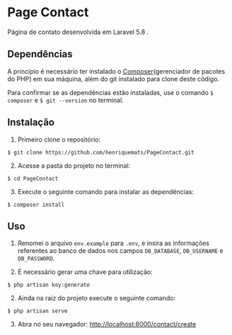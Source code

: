 # Page Contact

Página de contato desenvolvida em Laravel 5.8 .

## Dependências
A princípio é necessário ter instalado o [Composer](https://getcomposer.org/)(gerenciador de pacotes do PHP)  em sua máquina, além do git instalado para clone deste código.

Para confirmar se as dependências estão instaladas, use o comando `$ composer` e `$ git --version` no terminal.

## Instalação
1. Primeiro clone o repositório:

```
$ git clone https://github.com/henriquemats/PageContact.git
```

2. Acesse a pasta do projeto no terminal:

```
$ cd PageContact
```

3. Execute o seguinte comando para instalar as dependências:

```
$ composer install
```

## Uso
1. Renomei o arquivo `env.example` para `.env`, e insira as informações referentes ao banco de dados nos campos `DB_DATABASE`, `DB_USERNAME` e `DB_PASSWORD`.

1. É necessário gerar uma chave para utilização:

```
$ php artisan key:generate
```

2. Ainda na raiz do projeto execute o seguinte comando:

```
$ php artisan serve
```

3. Abra no seu navegador: [http://localhost:8000/contact/create](http://localhost:8000/contact/create)
